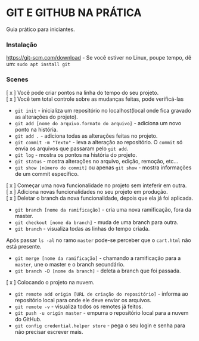 # GIT E GITHUB NA PRÁTICA

Guia prático para iniciantes.

### Instalação

https://git-scm.com/download - Se você estiver no Linux, poupe tempo, dê um: `sudo apt install git`

### Scenes

 [ x ] Você pode criar pontos na linha do tempo do seu projeto.  <br />
 [ x ] Você tem total controle sobre as mudanças feitas, pode verificá-las

* `git init` - inicializa um repositório no localhost(local onde fica gravado as alterações do projeto). 
* `git add [nome do arquivo.formato do arquivo]` - adiciona um novo ponto na história. 
* `git add .` - adiciona todas as alterações feitas no projeto. 
* `git commit -m "Texto"` - leva a alteração ao repositório. 
O `commit` só envia os arquivos que passaram pelo `git add`.
* `git log` - mostra os pontos na história do projeto. 
* `git status` - mostra alterações no arquivo, edição, remoção, etc... 
* `git show [número do commit]` ou apenas `git show` -  mostra informações de um commit específico.

 [ x ] Começar uma nova funcionalidade no projeto sem inteferir em outra.  <br />
 [ x ] Adiciona novas funcionalidades no seu projeto em produção.  <br />
 [ x ] Deletar o branch da nova funcionalidade, depois que ela já foi aplicada.

* `git branch [nome da ramificação]` - cria uma nova ramificação, fora da master.
* `git checkout [nome da branch]` - muda de uma branch para outra.
* `git branch` - visualiza todas as linhas do tempo criada.

Após passar `ls -al` no ramo `master` pode-se perceber que o `cart.html` não está presente. <br />

* `git merge [nome da ramificação]` - chamando a ramificação para a `master`, une o master e o branch secundário.
* `git branch -D [nome da branch]` - deleta a branch que foi passada.

 [ x ] Colocando o projeto na nuvem.

* `git remote add origin [URL de criação do repositório]` - informa ao repositório local para onde ele deve enviar os arquivos.  <br />
* `git remote -v` - visualiza todos os remotes já feitos. <br />
* `git push -u origin master` - empurra o repositório local para a nuvem do GitHub. <br />
* `git config credential.helper store` - pega o seu login e senha para não precisar escrever mais.  <br />
